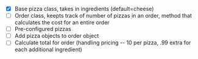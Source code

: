 - [x] Base pizza class, takes in ingredients (default=cheese)
- [ ] Order class, keepts track of number of pizzas in an order, method that calculates the cost for an entire order
- [ ] Pre-configured pizzas
- [ ] Add pizza objects to order object
- [ ] Calculate total for order (handling pricing -- 10 per pizza, .99 extra for each additional ingredient)